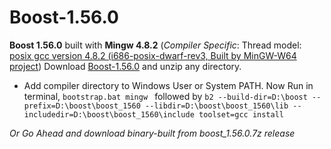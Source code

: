 # Boost-1.56.0
**Boost 1.56.0** built with **Mingw 4.8.2** 
(*Compiler Specific*: Thread model: [posix gcc version 4.8.2 (i686-posix-dwarf-rev3, Built by MinGW-W64 project](https://www.mirrorservice.org/sites/download.qt-project.org/development_releases/prebuilt/mingw_32/))
Download [Boost-1.56.0](https://www.boost.org/users/history/version_1_56_0.html)  and unzip any directory.

 - Add compiler directory to Windows User or System PATH.
Now Run in terminal,
`bootstrap.bat mingw `
followed by
`b2 --build-dir=D:\boost --prefix=D:\boost\boost_1560 --libdir=D:\boost\boost_1560\lib --includedir=D:\boost\boost_1560\include toolset=gcc install`

*Or Go Ahead and download binary-built from boost_1.56.0.7z release*

